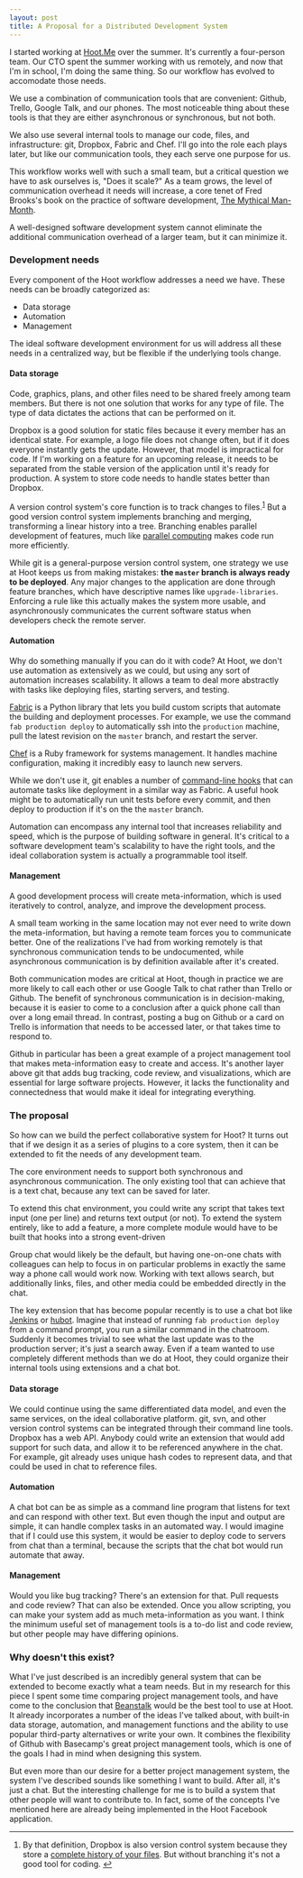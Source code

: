 ```yaml
---
layout: post
title: A Proposal for a Distributed Development System
---
```


I started working at [Hoot.Me](http://hoot.me) over the summer. It's currently a four-person team. Our CTO spent the summer working with us remotely, and now that I'm in school, I'm doing the same thing. So our workflow has evolved to accomodate those needs.

We use a combination of communication tools that are convenient: Github, Trello, Google Talk, and our phones. The most noticeable thing about these tools is that they are either asynchronous or synchronous, but not both.

We also use several internal tools to manage our code, files, and infrastructure: git, Dropbox, Fabric and Chef. I'll go into the role each plays later, but like our communication tools, they each serve one purpose for us.

This workflow works well with such a small team, but a critical question we have to ask ourselves is, "Does it scale?" As a team grows, the level of communication overhead it needs will increase, a core tenet of Fred Brooks's book on the practice of software development, [The Mythical Man-Month](http://en.wikipedia.org/wiki/The_Mythical_Man-Month).

A well-designed software development system cannot eliminate the additional communication overhead of a larger team, but it can minimize it.


### Development needs

Every component of the Hoot workflow addresses a need we have. These needs can be broadly categorized as:

* Data storage
* Automation
* Management

The ideal software development environment for us will address all these needs in a centralized way, but be flexible if the underlying tools change.

#### Data storage

Code, graphics, plans, and other files need to be shared freely among team members. But there is not one solution that works for any type of file. The type of data dictates the actions that can be performed on it.

Dropbox is a good solution for static files because it every member has an identical state. For example, a logo file does not change often, but if it does everyone instantly gets the update. However, that model is impractical for code. If I'm working on a feature for an upcoming release, it needs to be separated from the stable version of the application until it's ready for production. A system to store code needs to handle states better than Dropbox.

A version control system's core function is to track changes to files.<sup id="ref1_1-27-12"><a href="#footnote1_1-27-12">1</a></sup> But a good version control system implements branching and merging, transforming a linear history into a tree. Branching enables parallel development of features, much like [parallel computing](http://en.wikipedia.org/wiki/Parallel_computing) makes code run more efficiently.

While git is a general-purpose version control system, one strategy we use at Hoot keeps us from making mistakes: **the `master` branch is always ready to be deployed**. Any major changes to the application are done through feature branches, which have descriptive names like `upgrade-libraries`. Enforcing a rule like this actually makes the system more usable, and asynchronously communicates the current software status when developers check the remote server.



#### Automation

Why do something manually if you can do it with code? At Hoot, we don't use automation as extensively as we could, but using any sort of automation increases scalability. It allows a team to deal more abstractly with tasks like deploying files, starting servers, and testing.

[Fabric](http://docs.fabfile.org/) is a Python library that lets you build custom scripts that automate the building and deployment processes. For example, we use the command `fab production deploy` to automatically ssh into the `production` machine, pull the latest revision on the `master` branch, and restart the server.

[Chef](http://www.opscode.com/chef/) is a Ruby framework for systems management. It handles machine configuration, making it incredibly easy to launch new servers.

While we don't use it, git enables a number of [command-line hooks](http://book.git-scm.com/5_git_hooks.html) that can automate tasks like deployment in a similar way as Fabric. A useful hook might be to automatically run unit tests before every commit, and then deploy to production if it's on the the `master` branch.

Automation can encompass any internal tool that increases reliability and speed, which is the purpose of building software in general. It's critical to a software development team's scalability to have the right tools, and the ideal collaboration system is actually a programmable tool itself.

#### Management

A good development process will create meta-information, which is used iteratively to control, analyze, and improve the development process.

A small team working in the same location may not ever need to write down the meta-information, but having a remote team forces you to communicate better. One of the realizations I've had from working remotely is that synchronous communication tends to be undocumented, while asynchronous communication is by definition available after it's created.

Both communication modes are critical at Hoot, though in practice we are more likely to call each other or use Google Talk to chat rather than Trello or Github. The benefit of synchronous communication is in decision-making, because it is easier to come to a conclusion after a quick phone call than over a long email thread. In contrast, posting a bug on Github or a card on Trello is information that needs to be accessed later, or that takes time to respond to.

Github in particular has been a great example of a project management tool that makes meta-information easy to create and access. It's another layer above git that adds bug tracking, code review, and visualizations, which are essential for large software projects. However, it lacks the functionality and connectedness that would make it ideal for integrating everything.


### The proposal

So how can we build the perfect collaborative system for Hoot? It turns out that if we design it as a series of plugins to a core system, then it can be extended to fit the needs of any development team.

The core environment needs to support both synchronous and asynchronous communication. The only existing tool that can achieve that is a text chat, because any text can be saved for later.

To extend this chat environment, you could write any script that takes text input (one per line) and returns text output (or not). To extend the system entirely, like to add a feature, a more complete module would have to be built that hooks into a strong event-driven 

Group chat would likely be the default, but having one-on-one chats with colleagues can help to focus in on particular problems in exactly the same way a phone call would work now. Working with text allows search, but additionally links, files, and other media could be embedded directly in the chat.

The key extension that has become popular recently is to use a chat bot like [Jenkins](http://jenkins-ci.org/) or [hubot](http://hubot.github.com/). Imagine that instead of running `fab production deploy` from a command prompt, you run a similar command in the chatroom. Suddenly it becomes trivial to see what the last update was to the production server; it's just a search away. Even if a team wanted to use completely different methods than we do at Hoot, they could organize their internal tools using extensions and a chat bot.

#### Data storage

We could continue using the same differentiated data model, and even the same services, on the ideal collaborative platform. git, svn, and other version control systems can be integrated through their command line tools. Dropbox has a web API. Anybody could write an extension that would add support for such data, and allow it to be referenced anywhere in the chat. For example, git already uses unique hash codes to represent data, and that could be used in chat to reference files.

#### Automation

A chat bot can be as simple as a command line program that listens for text and can respond with other text. But even though the input and output are simple, it can handle complex tasks in an automated way. I would imagine that if I could use this system, it would be easier to deploy code to servers from chat than a terminal, because the scripts that the chat bot would run automate that away.

#### Management

Would you like bug tracking? There's an extension for that. Pull requests and code review? That can also be extended. Once you allow scripting, you can make your system add as much meta-information as you want. I think the minimum useful set of management tools is a to-do list and code review, but other people may have differing opinions.


### Why doesn't this exist?

What I've just described is an incredibly general system that can be extended to become exactly what a team needs. But in my research for this piece I spent some time comparing project management tools, and have come to the conclusion that [Beanstalk](http://beanstalkapp.com/) would be the best tool to use at Hoot. It already incorporates a number of the ideas I've talked about, with built-in data storage, automation, and management functions and the ability to use popular third-party alternatives or write your own. It combines the flexibility of Github with Basecamp's great project management tools, which is one of the goals I had in mind when designing this system.

But even more than our desire for a better project management system, the system I've described sounds like something I want to build. After all, it's just a chat. But the interesting challenge for me is to build a system that other people will want to contribute to. In fact, some of the concepts I've mentioned here are already being implemented in the Hoot Facebook application.

---

<ol class="footnotes">
<li id="footnote1_1-27-12">By that definition, Dropbox is also version control system because they store a <a href="http://www.dropbox.com/help/11">complete history of your files</a>. But without branching it's not a good tool for coding. <a href="#ref1_1-27-12">&#8617;</a></li>
</ol>